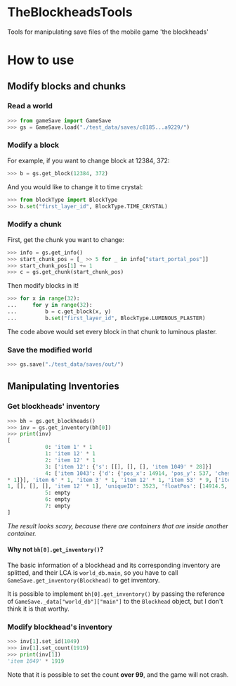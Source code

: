 # TheBlockheadsTools
Tools for manipulating save files of the mobile game 'the blockheads' 

# How to use

## Modify blocks and chunks

### Read a world

```python
>>> from gameSave import GameSave
>>> gs = GameSave.load("./test_data/saves/c8185...a9229/")
```

### Modify a block

For example, if you want to change block at 12384, 372:

```python
>>> b = gs.get_block(12384, 372)
```

And you would like to change it to time crystal:

```python
>>> from blockType import BlockType
>>> b.set("first_layer_id", BlockType.TIME_CRYSTAL)
```

### Modify a chunk

First, get the chunk you want to change:

```python
>>> info = gs.get_info()
>>> start_chunk_pos = [_ >> 5 for _ in info["start_portal_pos"]]
>>> start_chunk_pos[1] += 1
>>> c = gs.get_chunk(start_chunk_pos)
```

Then modify blocks in it!

```python
>>> for x in range(32):
...     for y in range(32):
...         b = c.get_block(x, y)
...         b.set("first_layer_id", BlockType.LUMINOUS_PLASTER)
```

The code above would set every block in that chunk to luminous plaster.

### Save the modified world

```python
>>> gs.save("./test_data/saves/out/")
```

## Manipulating Inventories

### Get blockheads' inventory

```python
>>> bh = gs.get_blockheads()
>>> inv = gs.get_inventory(bh[0])
>>> print(inv)
[
            0: 'item 1' * 1
            1: 'item 12' * 1
            2: 'item 12' * 1
            3: ['item 12': {'s': [[], [], [], 'item 1049' * 28]}]
            4: ['item 1043': {'d': {'pos_x': 14914, 'pos_y': 537, 'chestType': 0, 'flipped': False, 'interactionObjectType': 2, 'saveItemSlots': [['item 12': {'s': [[], 'item 4' * 3, 'item 3' * 3, 'item 12' 
* 1]}], 'item 6' * 1, 'item 3' * 1, 'item 12' * 1, 'item 53' * 9, ['item 12': {'s': [[], [], 'item 25' * 1, 'item 6' * 1]}], 'item 16' * 1, 'item 1' * 1, 'item 2' * 1, 'item 4' * 1, 'item 5' * 1, 'item 0' * 
1, [], [], [], 'item 12' * 1], 'uniqueID': 3523, 'floatPos': [14914.5, 537.0], 'ownerID': 'server', 'paintColor': 0, 'saveTime': 3463.5894579589367, 'isInUse': False}}]
            5: empty
            6: empty
            7: empty
]
```

*The result looks scary, because there are containers that are inside another container.*

#### Why not `bh[0].get_inventory()`?

The basic information of a blockhead and its corresponding inventory are splitted, and their LCA is `world_db.main`, so you have to call `GameSave.get_inventory(Blockhead)` to get inventory.

It is possible to implement `bh[0].get_inventory()` by passing the reference of `GameSave._data["world_db"]["main"]` to the `Blockhead` object, but I don't think it is that worthy.

### Modify blockhead's inventory

```python
>>> inv[1].set_id(1049)
>>> inv[1].set_count(1919)
>>> print(inv[1])
'item 1049' * 1919
```

Note that it is possible to set the count **over 99**, and the game will not crash.
